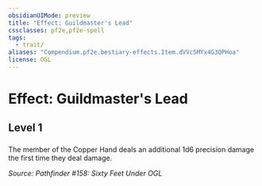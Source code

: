 ```yaml
---
obsidianUIMode: preview
title: "Effect: Guildmaster's Lead"
cssclasses: pf2e,pf2e-spell
tags:
  - trait/
aliases: "Compendium.pf2e.bestiary-effects.Item.dVVc5MYx4G3QPHoa"
license: OGL
---
```

# Effect: Guildmaster's Lead
## Level 1
### 






The member of the Copper Hand deals an additional 1d6 precision damage the first time they deal damage.

*Source: Pathfinder #158: Sixty Feet Under*
*OGL*